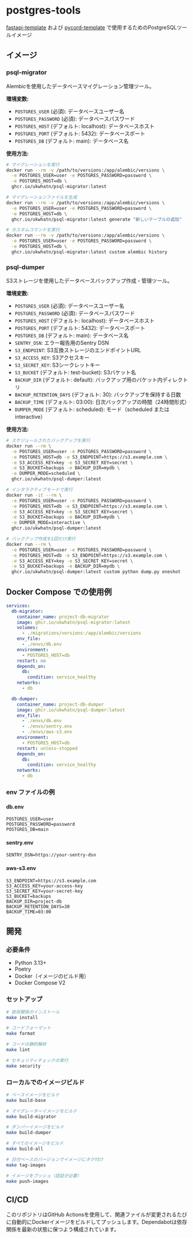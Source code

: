 # postgres-tools

[fastapi-template](https://github.com/ukwhatn/fastapi-template) および [pycord-template](https://github.com/ukwhatn/pycord-template) で使用するためのPostgreSQLツールイメージ

## イメージ

### psql-migrator

Alembicを使用したデータベースマイグレーション管理ツール。

**環境変数:**
- `POSTGRES_USER` (必須): データベースユーザー名
- `POSTGRES_PASSWORD` (必須): データベースパスワード
- `POSTGRES_HOST` (デフォルト: localhost): データベースホスト
- `POSTGRES_PORT` (デフォルト: 5432): データベースポート
- `POSTGRES_DB` (デフォルト: main): データベース名

**使用方法:**

```bash
# マイグレーションを実行
docker run --rm -v /path/to/versions:/app/alembic/versions \
  -e POSTGRES_USER=user -e POSTGRES_PASSWORD=password \
  -e POSTGRES_HOST=db \
  ghcr.io/ukwhatn/psql-migrator:latest

# マイグレーションファイルを生成
docker run --rm -v /path/to/versions:/app/alembic/versions \
  -e POSTGRES_USER=user -e POSTGRES_PASSWORD=password \
  -e POSTGRES_HOST=db \
  ghcr.io/ukwhatn/psql-migrator:latest generate "新しいテーブルの追加"

# カスタムコマンドを実行
docker run --rm -v /path/to/versions:/app/alembic/versions \
  -e POSTGRES_USER=user -e POSTGRES_PASSWORD=password \
  -e POSTGRES_HOST=db \
  ghcr.io/ukwhatn/psql-migrator:latest custom alembic history
```

### psql-dumper

S3ストレージを使用したデータベースバックアップ作成・管理ツール。

**環境変数:**
- `POSTGRES_USER` (必須): データベースユーザー名
- `POSTGRES_PASSWORD` (必須): データベースパスワード
- `POSTGRES_HOST` (デフォルト: localhost): データベースホスト
- `POSTGRES_PORT` (デフォルト: 5432): データベースポート
- `POSTGRES_DB` (デフォルト: main): データベース名
- `SENTRY_DSN`: エラー報告用のSentry DSN
- `S3_ENDPOINT`: S3互換ストレージのエンドポイントURL
- `S3_ACCESS_KEY`: S3アクセスキー
- `S3_SECRET_KEY`: S3シークレットキー
- `S3_BUCKET` (デフォルト: test-bucket): S3バケット名
- `BACKUP_DIR` (デフォルト: default): バックアップ用のバケット内ディレクトリ
- `BACKUP_RETENTION_DAYS` (デフォルト: 30): バックアップを保持する日数
- `BACKUP_TIME` (デフォルト: 03:00): 日次バックアップの時間（24時間形式）
- `DUMPER_MODE` (デフォルト: scheduled): モード（scheduled または interactive）

**使用方法:**

```bash
# スケジュールされたバックアップを実行
docker run --rm \
  -e POSTGRES_USER=user -e POSTGRES_PASSWORD=password \
  -e POSTGRES_HOST=db -e S3_ENDPOINT=https://s3.example.com \
  -e S3_ACCESS_KEY=key -e S3_SECRET_KEY=secret \
  -e S3_BUCKET=backups -e BACKUP_DIR=mydb \
  -e DUMPER_MODE=scheduled \
  ghcr.io/ukwhatn/psql-dumper:latest

# インタラクティブモードで実行
docker run -it --rm \
  -e POSTGRES_USER=user -e POSTGRES_PASSWORD=password \
  -e POSTGRES_HOST=db -e S3_ENDPOINT=https://s3.example.com \
  -e S3_ACCESS_KEY=key -e S3_SECRET_KEY=secret \
  -e S3_BUCKET=backups -e BACKUP_DIR=mydb \
  -e DUMPER_MODE=interactive \
  ghcr.io/ukwhatn/psql-dumper:latest

# バックアップ作成を1回だけ実行
docker run --rm \
  -e POSTGRES_USER=user -e POSTGRES_PASSWORD=password \
  -e POSTGRES_HOST=db -e S3_ENDPOINT=https://s3.example.com \
  -e S3_ACCESS_KEY=key -e S3_SECRET_KEY=secret \
  -e S3_BUCKET=backups -e BACKUP_DIR=mydb \
  ghcr.io/ukwhatn/psql-dumper:latest custom python dump.py oneshot
```

## Docker Compose での使用例

```yaml
services:
  db-migrator:
    container_name: project-db-migrator
    image: ghcr.io/ukwhatn/psql-migrator:latest
    volumes:
      - ./migrations/versions:/app/alembic/versions
    env_file:
      - ./envs/db.env
    environment:
      - POSTGRES_HOST=db
    restart: no
    depends_on:
      db:
        condition: service_healthy
    networks:
      - db

  db-dumper:
    container_name: project-db-dumper
    image: ghcr.io/ukwhatn/psql-dumper:latest
    env_file:
      - ./envs/db.env
      - ./envs/sentry.env
      - ./envs/aws-s3.env
    environment:
      - POSTGRES_HOST=db
    restart: unless-stopped
    depends_on:
      db:
        condition: service_healthy
    networks:
      - db
```

### env ファイルの例

#### db.env
```
POSTGRES_USER=user
POSTGRES_PASSWORD=password
POSTGRES_DB=main
```

#### sentry.env
```
SENTRY_DSN=https://your-sentry-dsn
```

#### aws-s3.env
```
S3_ENDPOINT=https://s3.example.com
S3_ACCESS_KEY=your-access-key
S3_SECRET_KEY=your-secret-key
S3_BUCKET=backups
BACKUP_DIR=project-db
BACKUP_RETENTION_DAYS=30
BACKUP_TIME=03:00
```

## 開発

### 必要条件

- Python 3.13+
- Poetry
- Docker（イメージのビルド用）
- Docker Compose V2

### セットアップ

```bash
# 依存関係のインストール
make install

# コードフォーマット
make format

# コードの静的解析
make lint

# セキュリティチェックの実行
make security
```

### ローカルでのイメージビルド

```bash
# ベースイメージをビルド
make build-base

# マイグレーターイメージをビルド
make build-migrator

# ダンパーイメージをビルド
make build-dumper

# すべてのイメージをビルド
make build-all

# 日付ベースのバージョンでイメージにタグ付け
make tag-images

# イメージをプッシュ（認証が必要）
make push-images
```

## CI/CD

このリポジトリはGitHub Actionsを使用して、関連ファイルが変更されるたびに自動的にDockerイメージをビルドしてプッシュします。Dependabotは依存関係を最新の状態に保つよう構成されています。